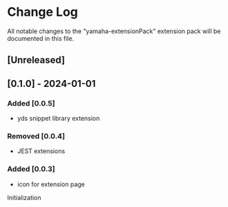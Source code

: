 # Change Log

All notable changes to the "yamaha-extensionPack" extension pack will be documented in this file.

## [Unreleased]

## [0.1.0] - 2024-01-01

### Added [0.0.5]

- yds snippet library extension

### Removed [0.0.4]

- JEST extensions

### Added [0.0.3]

- icon for extension page

Initialization
